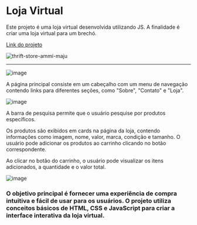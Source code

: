 # Loja Virtual 

Este projeto é uma loja virtual desenvolvida utilizando JS. A finalidade é criar uma loja virtual para um brechó.

[Link do projeto
](https://gabrieli-thrift-store.vercel.app/)

![thrift-store-ammi-maju](https://github.com/castroalves-gabi/BrechoLandingPage/assets/117552601/f752e860-fd67-42d2-9130-4a292a812b49)

****

![image](https://github.com/castroalves-gabi/BrechoLandingPage/assets/117552601/ae94196c-9d8b-40f4-9df0-d151833207bb)


A página principal consiste em um cabeçalho com um menu de navegação contendo links para diferentes seções, como "Sobre", "Contato" e "Loja". 

![image](https://github.com/castroalves-gabi/BrechoLandingPage/assets/117552601/9d7db291-b342-4dd0-b0fb-199e27636ecd)

A barra de pesquisa permite que o usuário pesquise por produtos específicos. 

Os produtos são exibidos em cards na página da loja, contendo informações como imagem, nome, valor, marca, condição e tamanho. O usuário pode adicionar os produtos ao carrinho clicando no botão correspondente.

Ao clicar no botão do carrinho, o usuário pode visualizar os itens adicionados, a quantidade e o valor total. 

![image](https://github.com/castroalves-gabi/BrechoLandingPage/assets/117552601/e749836e-429f-4605-b245-166f8b8cff53)


### O objetivo principal é fornecer uma experiência de compra intuitiva e fácil de usar para os usuários. O projeto utiliza conceitos básicos de HTML, CSS e JavaScript para criar a interface interativa da loja virtual.

